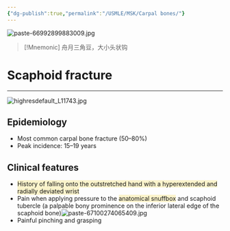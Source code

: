 ```yaml
---
{"dg-publish":true,"permalink":"/USMLE/MSK/Carpal bones/"}
---
```


![paste-66992899883009.jpg](/img/user/appendix/paste-66992899883009.jpg)
>[!Mnemonic] 
>舟月三角豆，大小头状钩

# Scaphoid fracture
---
![highresdefault_L11743.jpg](/img/user/appendix/highresdefault_L11743.jpg)
## Epidemiology
- Most common carpal bone fracture (50–80%) 
- Peak incidence: 15–19 years
## Clinical features
- <span style="background:rgba(240, 200, 0, 0.2)">History of falling onto the outstretched hand with a hyperextended and radially deviated wrist</span>
- Pain when applying pressure to the <span style="background:rgba(240, 200, 0, 0.2)">anatomical snuffbox</span> and scaphoid tubercle (a palpable bony prominence on the inferior lateral edge of the scaphoid bone)![paste-67100274065409.jpg](/img/user/appendix/paste-67100274065409.jpg)
- Painful pinching and grasping
